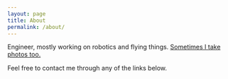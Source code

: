 ```yaml
---
layout: page
title: About
permalink: /about/
---
```


Engineer, mostly working on robotics and flying things. [Sometimes I take photos too.](https://jordancormack.co.uk)

Feel free to contact me through any of the links below.

